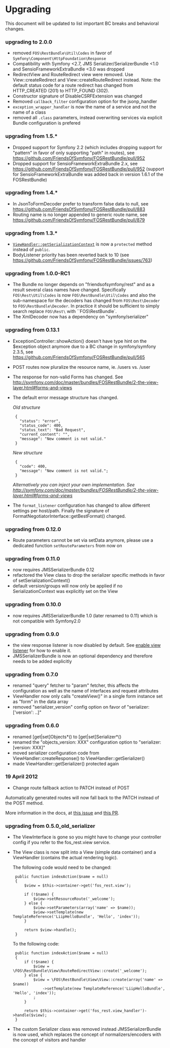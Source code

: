 Upgrading
=========

This document will be updated to list important BC breaks and behavioral changes.

### upgrading to 2.0.0

 * removed ``FOS\RestBundle\Util\Codes`` in favor of ``Symfony\Component\HttpFoundation\Response``
 * Compatibility with Symfony <2.7, JMS Serializer/SerializerBundle <1.0 and SensioFrameworkExtraBundle <3.0 was dropped
 * RedirectView and RouteRedirect view were removed. Use View::createRedirect and
   View::createRouteRedirect instead. Note: the default status code for a route redirect
   has changed from HTTP_CREATED (201) to HTTP_FOUND (302).
 * Constructor signature of DisableCSRFExtension was changed
 * Removed ``callback_filter`` configuration option for the jsonp_handler
 * ``exception_wrapper_handler`` is now the name of a service and not the name of a class
 * removed all ``.class`` parameters, instead overwriting services via explicit Bundle configuration is prefered

### upgrading from 1.5.*

  * Dropped support for Symfony 2.2 (which includes dropping support for "pattern" in favor of only supporting "path" in routes), see https://github.com/FriendsOfSymfony/FOSRestBundle/pull/952
  * Dropped support for SensioFrameworkExtraBundle 2.x, see https://github.com/FriendsOfSymfony/FOSRestBundle/pull/952
    (support for SensioFrameworkExtraBundle was added back in version 1.6.1 of the FOSRestBundle)

### upgrading from 1.4.*

  * In JsonToFormDecoder prefer to transform false data to null, see https://github.com/FriendsOfSymfony/FOSRestBundle/pull/883
  * Routing name is no longer appended to generic route name, see https://github.com/FriendsOfSymfony/FOSRestBundle/pull/879

### upgrading from 1.3.*

 * [`ViewHandler::getSerializationContext`](https://github.com/FriendsOfSymfony/FOSRestBundle/blob/master/View/ViewHandler.php) is now a `protected` method instead of `public`.
 * BodyListener priority has been reverted back to 10 (see https://github.com/FriendsOfSymfony/FOSRestBundle/issues/763)

### upgrading from 1.0.0-RC1

 * The Bundle no longer depends on "friendsofsymfony/rest" and as a result several class names have changed.
   Specifically ``FOS\Rest\Util\Codes`` is now ``FOS\RestBundle\Util\Codes`` and also the sub-namespace for
   the decoders has changed from ``FOS\Rest\Decoder`` to ``FOS\RestBundle\Decoder``. In practice it should be
   sufficient to simply search replace ``FOS\Rest\`` with ``FOS\RestBundle\`.
 * The XmlDecoder now has a dependency on "symfony/serializer"

### upgrading from 0.13.1

 * ExceptionController::showAction() doesn't have type hint on the $exception object anymore due to a BC change
   in symfony/symfony 2.3.5, see https://github.com/FriendsOfSymfony/FOSRestBundle/pull/565

 * POST routes now pluralize the resource name, ie. /users vs. /user

 * The response for non-valid Forms has changed. See http://symfony.com/doc/master/bundles/FOSRestBundle/2-the-view-layer.html#forms-and-views

 * The default error message structure has changed.

    _Old structure_

        {
          "status": "error",
          "status_code": 400,
          "status_text": "Bad Request",
          "current_content": "",
          "message": "New comment is not valid."
        }

    _New structure_

        {
          "code": 400,
          "message": "New comment is not valid.";
        }

    _Alternatively you can inject your own implementation. See http://symfony.com/doc/master/bundles/FOSRestBundle/2-the-view-layer.html#forms-and-views_

 * The ``format_listener`` configuration has changed to allow different settings per host/path.
   Finally the signature of FormatNegotiatorInterface::getBestFormat() changed.

### upgrading from 0.12.0

* Route parameters cannot be set via setData anymore, please use a dedicated function `setRouteParameters` from now on

### upgrading from 0.11.0

* now requires JMSSerializerBundle 0.12
* refactored the View class to drop the serializer specific methods in favor of setSerializationContext()
* default version/groups will now only be applied if no SerializationContext was explicitly set on the View

### upgrading from 0.10.0

* now requires JMSSerializerBundle 1.0 (later renamed to 0.11) which is not compatible with Symfony2.0

### upgrading from 0.9.0

 * the view response listener is now disabled by default. See [enable view listener](http://symfony.com/doc/master/bundles/FOSRestBundle/3-listener-support.html#view-response-listener) for how to enable it.
 * JMSSerializerBundle is now an optional dependency and therefore needs to be added explicitly

### upgrading from 0.7.0

 * renamed "query" fetcher to "param" fetcher, this affects the configuration as well as the name of interfaces and request attributes
 * ViewHandler now only calls "createView()" in a single form instance set as "form" in the data array
 * removed "serializer_version" config option on favor of "serializer: ['version': ..]"

### upgrading from 0.6.0

 * renamed [get|set]Objects*() to [get|set]Serializer*()
 * renamed the "objects_version: XXX" configuration option to "serializer: [version: XXX]"
 * moved serializer configuration code from ViewHandler::createResponse() to ViewHandler::getSerializer()
 * made ViewHandler::getSerializer() protected again

### 19 April 2012

 * Change route fallback action to PATCH instead of POST

 Automatically generated routes will now fall back to the PATCH instead of the POST method.

 More information in the docs, at [this issue](https://github.com/FriendsOfSymfony/FOSRestBundle/issues/223) and [this PR](https://github.com/FriendsOfSymfony/FOSRestBundle/pull/224).

### upgrading from 0.5.0_old_serializer

 * The ViewInterface is gone so you might have to change your controller config if you refer to the fos_rest.view service.

 * The View class is now split into a View (simple data container) and a ViewHandler (contains the actual rendering logic).

    The following code would need to be changed:

        public function indexAction($name = null)
        {
            $view = $this->container->get('fos_rest.view');

            if (!$name) {
                $view->setResourceRoute('_welcome');
            } else {
                $view->setParameters(array('name' => $name));
                $view->setTemplate(new TemplateReference('LiipHelloBundle', 'Hello', 'index'));
            }

            return $view->handle();
        }

    To the following code:

        public function indexAction($name = null)
        {
            if (!$name) {
                $view = \FOS\RestBundle\View\RouteRedirectView::create('_welcome');
            } else {
                $view = \FOS\RestBundle\View\View::create(array('name' => $name))
                    ->setTemplate(new TemplateReference('LiipHelloBundle', 'Hello', 'index'));
                ;
            }

            return $this->container->get('fos_rest.view_handler')->handle($view);
        }

  * The custom Serializer class was removed instead JMSSerializerBundle is now used, which
    replaces the concept of normalizers/encoders with the concept of visitors and handler
